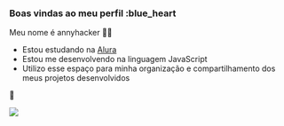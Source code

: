 ### Boas vindas ao meu perfil :blue_heart

Meu nome é annyhacker 🌻🖤

- Estou estudando na [Alura](https://www.alura.com.br)
- Estou me desenvolvendo na linguagem JavaScript
- Utilizo esse espaço para minha organização e compartilhamento dos meus projetos desenvolvidos

🦋 

![](https://media.tenor.com/dhMltki74V8AAAAC/supera-tobi-voice-makers-tobi.gif)
